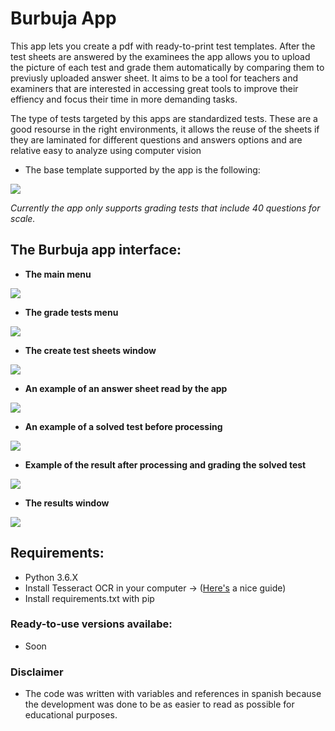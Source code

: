 # Burbuja App

This app lets you create a pdf with ready-to-print test templates. After the test sheets are answered by the examinees the app allows you to upload the picture of each test and grade them automatically by comparing them to previusly uploaded answer sheet. It aims to be a tool for teachers and examiners that are interested in accessing great tools to improve their effiency and focus their time in more demanding tasks.

The type of tests targeted by this apps are standardized tests. These are a good resourse in the right environments, it allows the reuse of the sheets if they are laminated for different questions and answers options and are relative easy to analyze using computer vision

- The base template supported by the app is the following: 

![](/resources/images/base_format.png)

*Currently the app only supports grading tests that include 40 questions for scale.*

## The Burbuja app interface:
- **The main menu**

![](/resources/images/main_window.png)

- **The grade tests menu**

![](/resources/images/multiplegrading_allgraded.png)

- **The create test sheets window**

![](/resources/images/template_creation.png)

- **An example of an answer sheet read by the app**

![](/resources/images/encontrado_marcada10_eng.jpg)

- **An example of a solved test before processing**

![](/resources/images/grayscale_eng.jpg)

- **Example of the result after processing and grading the solved test**

![](/resources/images/gradint_one_test.png)

- **The results window**

![](/resources/images/results_window.png)

## Requirements:
- Python 3.6.X
- Install Tesseract OCR in your computer -> ([Here's](https://www.pyimagesearch.com/2017/07/03/installing-tesseract-for-ocr/) a nice guide)
- Install requirements.txt with pip

### Ready-to-use versions availabe:
- Soon

### Disclaimer
- The code was written with variables and references in spanish because the development was done to be as easier to read as possible for educational purposes. 

